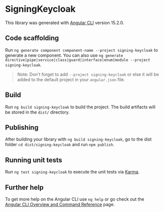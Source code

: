 # SigningKeycloak

This library was generated with [Angular CLI](https://github.com/angular/angular-cli) version 15.2.0.

## Code scaffolding

Run `ng generate component component-name --project signing-keycloak` to generate a new component. You can also use `ng generate directive|pipe|service|class|guard|interface|enum|module --project signing-keycloak`.
> Note: Don't forget to add `--project signing-keycloak` or else it will be added to the default project in your `angular.json` file. 

## Build

Run `ng build signing-keycloak` to build the project. The build artifacts will be stored in the `dist/` directory.

## Publishing

After building your library with `ng build signing-keycloak`, go to the dist folder `cd dist/signing-keycloak` and run `npm publish`.

## Running unit tests

Run `ng test signing-keycloak` to execute the unit tests via [Karma](https://karma-runner.github.io).

## Further help

To get more help on the Angular CLI use `ng help` or go check out the [Angular CLI Overview and Command Reference](https://angular.io/cli) page.
